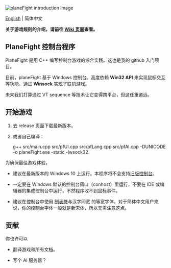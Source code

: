 ![planeFight introduction image](https://i.loli.net/2020/08/29/GsaIE34g5zuV7BX.png)

[English](README.md) | 简体中文

**关于游戏规则的介绍，请前往 [Wiki 页面](https://github.com/Zjl37/planeFight2/wiki/%E6%B8%B8%E6%88%8F%E4%BB%8B%E7%BB%8D)查看。**

## PlaneFight 控制台程序

PlaneFight 是用 C++ 编写控制台游戏的综合实践。这也是我的 github 入门项目。

目前，planeFight 基于 Windows 控制台。高度依赖 **Win32 API** 来实现鼠标交互等功能，通过 **Winsock** 实现了联机游戏。

未来我们打算通过 VT sequence 等技术让它变得跨平台，但这任重道远。

## 开始游戏

1. 去 release 页面下载最新版本。

2. 或者自己编译：

	g++ src/main.cpp src/pfUI.cpp src/pfLang.cpp src/pfAI.cpp -DUNICODE -o planeFight.exe -static -lwsock32

为确保最佳游戏体验， 

- 建议在最新版本的 Windows 10 上运行。本程序将不会支持[旧版控制台](https://go.microsoft.com/fwlink/?LinkId=871150)。

- 一定要在 Windows 默认的控制台窗口（conhost）里运行，不要在 IDE 或编辑器的集成控制台中运行，不然程序收不到鼠标事件。

- 建议在控制台中使用 [制表符](https://unicode-table.com/cn/blocks/box-drawing/)与汉字同宽 的等宽字体。对于简体中文用户来说，你的控制台字体一般就是新宋体，所以无需注意这点。

## 贡献

你也许可以

- 翻译游戏和所有文档。

- 写个 AI 服务器？
